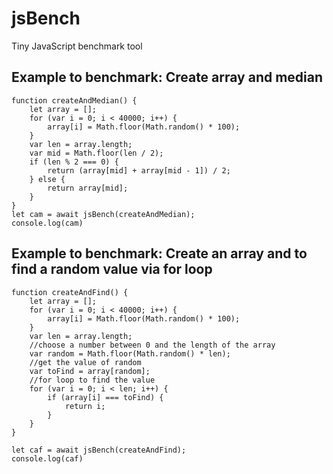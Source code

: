 # jsBench
Tiny JavaScript benchmark tool

## Example to benchmark: Create array and median
```
function createAndMedian() {
    let array = [];
    for (var i = 0; i < 40000; i++) {
        array[i] = Math.floor(Math.random() * 100);
    }
    var len = array.length;
    var mid = Math.floor(len / 2);
    if (len % 2 === 0) {
        return (array[mid] + array[mid - 1]) / 2;
    } else {
        return array[mid];
    }
}
let cam = await jsBench(createAndMedian);
console.log(cam)
```

## Example to benchmark: Create an array and to find a random value via for loop

```
function createAndFind() {
    let array = [];
    for (var i = 0; i < 40000; i++) {
        array[i] = Math.floor(Math.random() * 100);
    }
    var len = array.length;
    //choose a number between 0 and the length of the array
    var random = Math.floor(Math.random() * len);
    //get the value of random
    var toFind = array[random];
    //for loop to find the value
    for (var i = 0; i < len; i++) {
        if (array[i] === toFind) {
            return i;
        }
    }
}

let caf = await jsBench(createAndFind);
console.log(caf)
```
